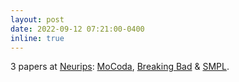 ```yaml
---
layout: post
date: 2022-09-12 07:21:00-0400
inline: true
---
```


3 papers at [Neurips](https://nips.cc/): [MoCoda](/publications/#pitis2022mocoda), [Breaking Bad](/publications/#sellan2022breaking) & [SMPL](/publications/#zhang2022smpl).
